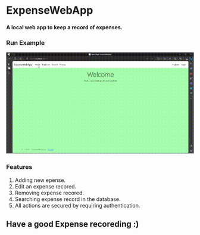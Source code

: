 # ExpenseWebApp

#### A local web app to keep a record of expenses.

### **Run Example**
![MyImage](b546f140-4472-4cc3-8363-f836d8f51af4.gif)

### **Features**
1. Adding new epense.
2. Edit an expense recored.
3. Removing expense recored.
4. Searching expense record in the database.
5. All actions are secured by requiring authentication.

## Have a good Expense recoreding :)
